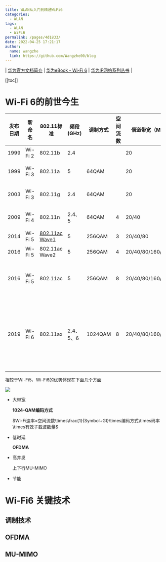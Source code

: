 ```yaml
---
title: WLAN从入门到精通WiFi6
categories: 
  - WLAN
tags: 
  - WLAN
  - WiFi6
permalink: /pages/4d1833/
date: 2022-04-25 17:21:17
author: 
  name: wangzhe
  link: https://github.com/Wangzhe00/blog
---
```




| [华为官方文档简介](https://support.huawei.com/enterprise/zh/doc/EDOC1100102758) | [华为eBook - Wi-Fi 6](https://support.huawei.com/enterprise/zh/doc/EDOC1100081210) | [华为IP网络系列丛书](https://e.huawei.com/cn/solutions/enterprise-networks/ip-ebook) |



[[toc]]



# Wi-Fi 6的前世今生


| 发布日期 | 新命名  | 802.11标准      | 频段(GHz)    |  调制方式  |  空间流数  |  信道带宽（MHz）  |  特性  | PHY速率(Mbit/s) | 吞吐量(Gbps) |
| -----   | ------  | ------------   | -------      | ------- | ------- | ------- | ------- | ------- | ------- |
| 1999    | Wi-Fi 2 | 802.11b        | 2.4       |         |  | 20 |         |11||
| 1999    | Wi-Fi 3 | 802.11a        | 5         | 64QAM |  | 20 |         在5GHz首次使用OFDM|54||
| 2003    | Wi-Fi 3 | 802.11g        | 2.4       | 64QAM |  | 20 |         将OFDM拓展到2.4GHz|1~54||
| 2009    | Wi-Fi 4 | 802.11n        | 2.4、5 | 64QAM | 4 | 20/40 | 新增SU-MIMO和OFDM|600||
| 2014    | Wi-Fi 5 | [802.11ac Wave1](https://support.huawei.com/enterprise/zh/doc/EDOC1100081210) | 5         | 256QAM | 3 | 20/40/80 | 增加支持80M |1300|0.845|
| 2016    | Wi-Fi 5 | 802.11ac Wave2 | 5         | 256QAM | 4 | 20/40/80/160/80+80 | 引入MU-MIMO                                                  |3470|[2.26](https://support.huawei.com/enterprise/zh/doc/EDOC1100081210)|
| 2016 | Wi-Fi 5 | 802.11ac | 5 | 256QAM | 8 | 20/40/80/160/80+80 | 下行MU-MIMO，信道带宽最大支持160MHz |6~6933.33|4.49|
| 2019    | Wi-Fi 6 | 802.11ax       | 2.4、5、6 |1024QAM|8|20/40/80/160/80+80|首次引入正交频分多址OFDMA、上行MU-MIMO、BSS Coloring和目标唤醒TWT|6~9607.8||

相较于Wi-Fi5，Wi-Fi6的优势体现在下面几个方面

![](https://cdn.jsdelivr.net/gh/Wangzhe00/image-hosting/blog/20220508164106.png)

- 大带宽

   **1024-QAM编码方式**

   $Wi-Fi速率=空间流数\times\frac{1}{Symbol+GI}\times编码方式\times码率\times有效子载波数量$

- 低时延

  **OFDMA**

- 高并发

  上下行MU-MIMO

- 节能

# Wi-Fi6 关键技术

## 调制技术


## OFDMA

## MU-MIMO

